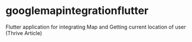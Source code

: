 # googlemapintegrationflutter

Flutter application for integrating Map and Getting current location of user (Thrive Article)

